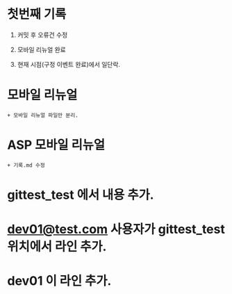 # 첫번째 기록

1. 커밋 후 오류건 수정

2. 모바일 리뉴얼 완료

3. 현재 시점(구정 이벤트 완료)에서 일단락.

# 모바일 리뉴얼

    + 모바일 리뉴얼 파일만 분리.

# ASP 모바일 리뉴얼

    + 기록.md 수정    

# gittest_test 에서 내용 추가.

# dev01@test.com 사용자가 gittest_test 위치에서 라인 추가.

# dev01 이 라인 추가.